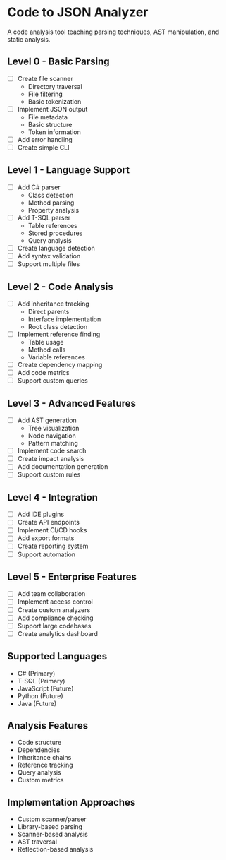 # Code to JSON Analyzer

A code analysis tool teaching parsing techniques, AST manipulation, and static analysis.

## Level 0 - Basic Parsing
- [ ] Create file scanner
  - Directory traversal
  - File filtering
  - Basic tokenization
- [ ] Implement JSON output
  - File metadata
  - Basic structure
  - Token information
- [ ] Add error handling
- [ ] Create simple CLI

## Level 1 - Language Support
- [ ] Add C# parser
  - Class detection
  - Method parsing
  - Property analysis
- [ ] Add T-SQL parser
  - Table references
  - Stored procedures
  - Query analysis
- [ ] Create language detection
- [ ] Add syntax validation
- [ ] Support multiple files

## Level 2 - Code Analysis
- [ ] Add inheritance tracking
  - Direct parents
  - Interface implementation
  - Root class detection
- [ ] Implement reference finding
  - Table usage
  - Method calls
  - Variable references
- [ ] Create dependency mapping
- [ ] Add code metrics
- [ ] Support custom queries

## Level 3 - Advanced Features
- [ ] Add AST generation
  - Tree visualization
  - Node navigation
  - Pattern matching
- [ ] Implement code search
- [ ] Create impact analysis
- [ ] Add documentation generation
- [ ] Support custom rules

## Level 4 - Integration
- [ ] Add IDE plugins
- [ ] Create API endpoints
- [ ] Implement CI/CD hooks
- [ ] Add export formats
- [ ] Create reporting system
- [ ] Support automation

## Level 5 - Enterprise Features
- [ ] Add team collaboration
- [ ] Implement access control
- [ ] Create custom analyzers
- [ ] Add compliance checking
- [ ] Support large codebases
- [ ] Create analytics dashboard

## Supported Languages
- C# (Primary)
- T-SQL (Primary)
- JavaScript (Future)
- Python (Future)
- Java (Future)

## Analysis Features
- Code structure
- Dependencies
- Inheritance chains
- Reference tracking
- Query analysis
- Custom metrics

## Implementation Approaches
- Custom scanner/parser
- Library-based parsing
- Scanner-based analysis
- AST traversal
- Reflection-based analysis

